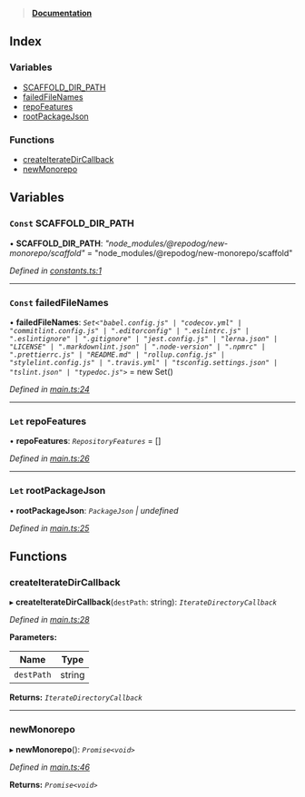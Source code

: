 > **[Documentation](README.md)**

## Index

### Variables

* [SCAFFOLD_DIR_PATH](README.md#const-scaffold_dir_path)
* [failedFileNames](README.md#const-failedfilenames)
* [repoFeatures](README.md#let-repofeatures)
* [rootPackageJson](README.md#let-rootpackagejson)

### Functions

* [createIterateDirCallback](README.md#createiteratedircallback)
* [newMonorepo](README.md#newmonorepo)

## Variables

### `Const` SCAFFOLD_DIR_PATH

• **SCAFFOLD_DIR_PATH**: *"node_modules/@repodog/new-monorepo/scaffold"* = "node_modules/@repodog/new-monorepo/scaffold"

*Defined in [constants.ts:1](https://github.com/dylanaubrey/repodog/blob/db0e30f/packages/new-monorepo/src/constants.ts#L1)*

___

### `Const` failedFileNames

• **failedFileNames**: *`Set<"babel.config.js" | "codecov.yml" | "commitlint.config.js" | ".editorconfig" | ".eslintrc.js" | ".eslintignore" | ".gitignore" | "jest.config.js" | "lerna.json" | "LICENSE" | ".markdownlint.json" | ".node-version" | ".npmrc" | ".prettierrc.js" | "README.md" | "rollup.config.js" | "stylelint.config.js" | ".travis.yml" | "tsconfig.settings.json" | "tslint.json" | "typedoc.js">`* =  new Set<ScaffoldFileName>()

*Defined in [main.ts:24](https://github.com/dylanaubrey/repodog/blob/db0e30f/packages/new-monorepo/src/main.ts#L24)*

___

### `Let` repoFeatures

• **repoFeatures**: *`RepositoryFeatures`* =  []

*Defined in [main.ts:26](https://github.com/dylanaubrey/repodog/blob/db0e30f/packages/new-monorepo/src/main.ts#L26)*

___

### `Let` rootPackageJson

• **rootPackageJson**: *`PackageJson` | undefined*

*Defined in [main.ts:25](https://github.com/dylanaubrey/repodog/blob/db0e30f/packages/new-monorepo/src/main.ts#L25)*

## Functions

###  createIterateDirCallback

▸ **createIterateDirCallback**(`destPath`: string): *`IterateDirectoryCallback`*

*Defined in [main.ts:28](https://github.com/dylanaubrey/repodog/blob/db0e30f/packages/new-monorepo/src/main.ts#L28)*

**Parameters:**

Name | Type |
------ | ------ |
`destPath` | string |

**Returns:** *`IterateDirectoryCallback`*

___

###  newMonorepo

▸ **newMonorepo**(): *`Promise<void>`*

*Defined in [main.ts:46](https://github.com/dylanaubrey/repodog/blob/db0e30f/packages/new-monorepo/src/main.ts#L46)*

**Returns:** *`Promise<void>`*